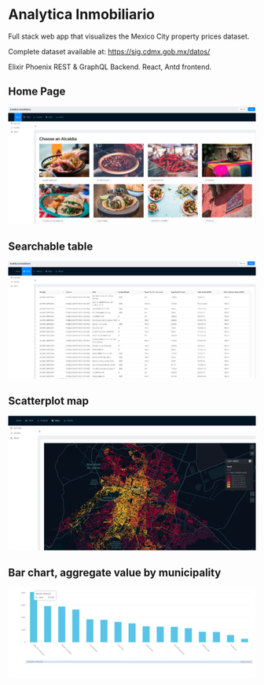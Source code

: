 # Analytica Inmobiliario

Full stack web app that visualizes the Mexico City property prices dataset. 

Complete dataset available at: 
https://sig.cdmx.gob.mx/datos/

Elixir Phoenix REST & GraphQL Backend. React, Antd frontend. 

## Home Page
![alt text](screenshots/Home-page.png "Home Page")

## Searchable table
![alt text](screenshots/Table.png "Table")

## Scatterplot map
![alt text](screenshots/Map.png "Map")

## Bar chart, aggregate value by municipality
![alt text](screenshots/Per-neighborhood.png "By Neighborhood")

